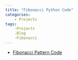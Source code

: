 ```yaml
---
title: "Fibonacci Python Code"
categories:
    - Projects
tags:
    -Projects
    -Blog
    -Fibonacci
---
```


+ [Fibonacci Pattern Code](https://sagecell.sagemath.org/?z=eJyVTkEKwkAQuxf2D7kIu6jQ1pvQX3gTKbXO6kA7W6Zb_b4W99gi5hKSkMx4DT0i98QR3A9BY1Imu5GH52uQpm25VmonHflJVtzRZPiAPaSqcgSduUjuDKU4qUC-TlKLW_vCYbsSlc5kg7JEe17-A34-DRZoI3eyZe4uPzsbHFZ64yO8bMdjrIcu_D2ww0kncu4Nbalu3A==&lang=sage&interacts=eJyLjgUAARUAuQ==)